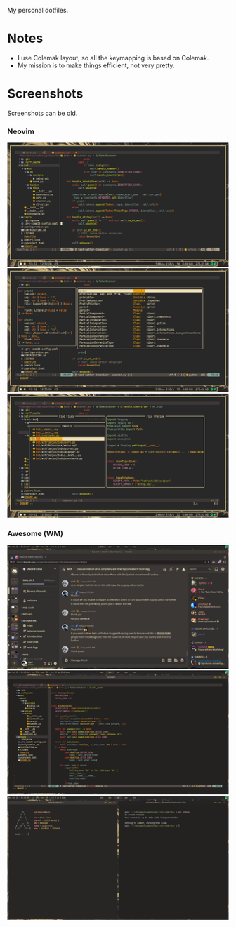 My personal dotfiles.

# Notes
* I use Colemak layout, so all the keymapping is based on Colemak.
* My mission is to make things efficient, not very pretty.

# Screenshots
Screenshots can be old.

### Neovim
![](assets/nvim_first.png)
![](assets/nvim_second.png)
![](assets/nvim_third.png)

### Awesome (WM)
![](assets/awesome_first.png)
![](assets/awesome_second.png)
![](assets/awesome_third.png)
